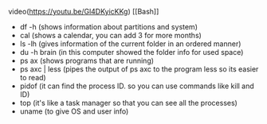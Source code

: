 video(https://youtu.be/Gl4DKyicKKg) [[Bash]]

- df -h (shows information about partitions and system)
- cal (shows a calendar, you can add 3 for more months)
- ls -lh (gives information of the current folder in an ordered manner)
- du -h brain (in this computer showed the folder info for used space)
- ps ax (shows programs that are running)
- ps axc | less (pipes the output of ps axc to the program less so its easier to read)
- pidof (it can find the process ID. so you can use commands like kill and ID)
- top (it's like a task manager so that you can see all the processes)
- uname (to give OS and user info)